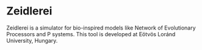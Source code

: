 # Zeidlerei

Zeidlerei is a simulator for bio-inspired models like Network of Evolutionary Processors and P systems. This tool is developed at Eötvös Loránd University, Hungary.